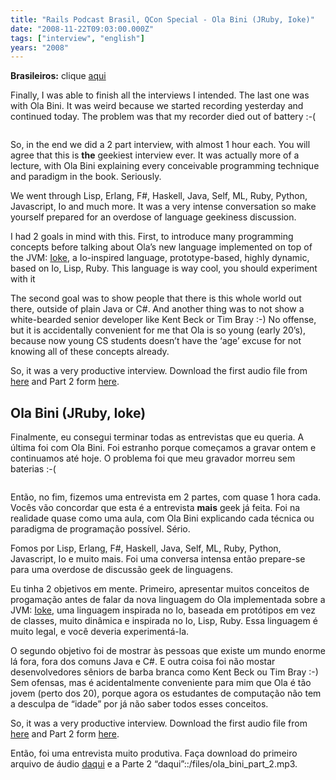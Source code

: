 ```yaml
---
title: "Rails Podcast Brasil, QCon Special - Ola Bini (JRuby, Ioke)"
date: "2008-11-22T09:03:00.000Z"
tags: ["interview", "english"]
years: "2008"
---
```


<p></p>
<p><strong>Brasileiros:</strong> clique <a href="/2008/11/22/rails-podcast-brasil-qcon-special-ola-bini-jruby-ioke#ola_bini">aqui</a></p>
<p>Finally, I was able to finish all the interviews I intended. The last one was with Ola Bini. It was weird because we started recording yesterday and continued today. The problem was that my recorder died out of battery :-(</p>
<p style="text-align: center"><img src="http://s3.amazonaws.com/akitaonrails/assets/2008/11/22/DSC05872.JPG" srcset="http://s3.amazonaws.com/akitaonrails/assets/2008/11/22/DSC05872.JPG 2x" alt=""></p>
<p>So, in the end we did a 2 part interview, with almost 1 hour each. You will agree that this is <strong>the</strong> geekiest interview ever. It was actually more of a lecture, with Ola Bini explaining every conceivable programming technique and paradigm in the book. Seriously.</p>
<p>We went through Lisp, Erlang, F#, Haskell, Java, Self, ML, Ruby, Python, Javascript, Io and much more. It was a very intense conversation so make yourself prepared for an overdose of language geekiness discussion.</p>
<p>I had 2 goals in mind with this. First, to introduce many programming concepts before talking about Ola’s new language implemented on top of the <span class="caps">JVM</span>: <a href="http://www.infoq.com/news/2008/11/ioke">Ioke</a>, a Io-inspired language, prototype-based, highly dynamic, based on Io, Lisp, Ruby. This language is way cool, you should experiment with it</p>
<p>The second goal was to show people that there is this whole world out there, outside of plain Java or C#. And another thing was to not show a white-bearded senior developer like Kent Beck or Tim Bray :-) No offense, but it is accidentally convenient for me that Ola is so young (early 20’s), because now young CS students doesn’t have the ‘age’ excuse for not knowing all of these concepts already.</p>
<p>So, it was a very productive interview. Download the first audio file from <a href="/files/ola_bini_part_1.mp3">here</a> and Part 2 form <a href="/files/ola_bini_part_2.mp3">here</a>.</p>
<p></p>
<p></p>
<h2>Ola Bini (JRuby, Ioke)</h2>
<p>Finalmente, eu consegui terminar todas as entrevistas que eu queria. A última foi com Ola Bini. Foi estranho porque começamos a gravar ontem e continuamos até hoje. O problema foi que meu gravador morreu sem baterias :-(</p>
<p style="text-align: center"><img src="https://s3.amazonaws.com/akitaonrails/assets/2008/11/22/DSC05872.JPG" srcset="https://s3.amazonaws.com/akitaonrails/assets/2008/11/22/DSC05872.JPG 2x" alt=""></p>
<p>Então, no fim, fizemos uma entrevista em 2 partes, com quase 1 hora cada. Vocês vão concordar que esta é a entrevista <strong>mais</strong> geek já feita. Foi na realidade quase como uma aula, com Ola Bini explicando cada técnica ou paradigma de programação possível. Sério.</p>
<p>Fomos por Lisp, Erlang, F#, Haskell, Java, Self, ML, Ruby, Python, Javascript, Io e muito mais. Foi uma conversa intensa então prepare-se para uma overdose de discussão geek de linguagens.</p>
<p>Eu tinha 2 objetivos em mente. Primeiro, apresentar muitos conceitos de progamação antes de falar da nova linguagem do Ola implementada sobre a <span class="caps">JVM</span>: <a href="https://www.infoq.com/news/2008/11/ioke">Ioke</a>, uma linguagem inspirada no Io, baseada em protótipos em vez de classes, muito dinâmica e inspirada no Io, Lisp, Ruby. Essa linguagem é muito legal, e você deveria experimentá-la.</p>
<p>O segundo objetivo foi de mostrar às pessoas que existe um mundo enorme lá fora, fora dos comuns Java e C#. E outra coisa foi não mostar desenvolvedores sêniors de barba branca como Kent Beck ou Tim Bray :-) Sem ofensas, mas é acidentalmente conveniente para mim que Ola é tão jovem (perto dos 20), porque agora os estudantes de computação não tem a desculpa de “idade” por já não saber todos esses conceitos.</p>
<p>So, it was a very productive interview. Download the first audio file from <a href="/files/ola_bini_part_1.mp3">here</a> and Part 2 form <a href="/files/ola_bini_part_2.mp3">here</a>.</p>
<p>Então, foi uma entrevista muito produtiva. Faça download do primeiro arquivo de áudio <a href="/files/ola_bini_part_1.mp3">daqui</a> e a Parte 2 “daqui”::/files/ola_bini_part_2.mp3.</p>
<p></p>